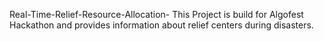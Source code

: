 Real-Time-Relief-Resource-Allocation-
This Project is build for Algofest Hackathon and provides information about relief centers during disasters.
